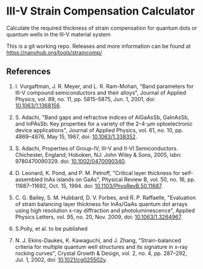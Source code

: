# III-V Strain Compensation Calculator #

Calculate the required thickness of strain compensation for quantum
dots or quantum wells in the III-V material system

This is a git working repo. Releases and more information can be found
at https://nanohub.org/tools/straincomp/

## References ##
1. I. Vurgaftman, J. R. Meyer, and L. R. Ram-Mohan, "Band parameters
   for III-V compound semiconductors and their alloys", Journal of
   Applied Physics, vol. 89, no. 11, pp. 5815&ndash;5875, Jun. 1,
   2001, doi:
   [10.1063/1.1368156](http://dx.doi.org/10.1063/1.1368156).

2. S. Adachi, "Band gaps and refractive indices of AlGaAsSb, GaInAsSb,
   and InPAsSb: Key properties for a variety of the 2&ndash;4-µm
   optoelectronic device applications", Journal of Applied Physics,
   vol. 61, no. 10, pp. 4869&ndash;4876, May 15, 1987, doi:
   [10.1063/1.338352](http://dx.doi.org/10.1063/1.338352).

3. S. Adachi, Properties of Group-IV, III-V and II-VI
   Semiconductors. Chichester, England; Hoboken, NJ: John Wiley &amp;
   Sons, 2005, isbn: 9780470090329. doi:
   [10.1002/0470090340](http://dx.doi.org/10.1002/0470090340).

4. D. Leonard, K. Pond, and P. M. Petroff, "Critical layer thickness
   for self-assembled InAs islands on GaAs", Physical Review B,
   vol. 50, no. 16, pp. 11687&ndash;11692, Oct. 15, 1994. doi:
   [10.1103/PhysRevB.50.11687](http://dx.doi.org/10.1103/PhysRevB.50.11687).

5. C. G. Bailey, S. M. Hubbard, D. V. Forbes, and R. P. Raffaelle,
   "Evaluation of strain balancing layer thickness for InAs/GaAs
   quantum dot arrays using high resolution x-ray diffraction and
   photoluminescence", Applied Physics Letters, vol. 95, no. 20,
   Nov. 2009, doi:
   [10.1063/1.3264967](http://dx.doi.org/10.1063/1.3264967).

6. S.Polly, et al. to be published

7. N. J. Ekins-Daukes, K. Kawaguchi, and J. Zhang, "Strain-balanced
   criteria for multiple quantum well structures and its signature in
   x-ray rocking curves", Crystal Growth &amp; Design, vol. 2, no. 4,
   pp. 287&ndash;292, Jul. 1, 2002, doi:
   [10.1021/cg025502y](http://dx.doi.org/10.1021/cg025502y).
